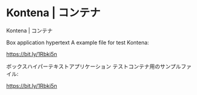 # Kontena | コンテナ
Kontena | コンテナ


Box application hypertext
A example file for test Kontena:

https://bit.ly/1Rbki5n


ボックスハイパーテキストアプリケーション
テストコンテナ用のサンプルファイル:

https://bit.ly/1Rbki5n
